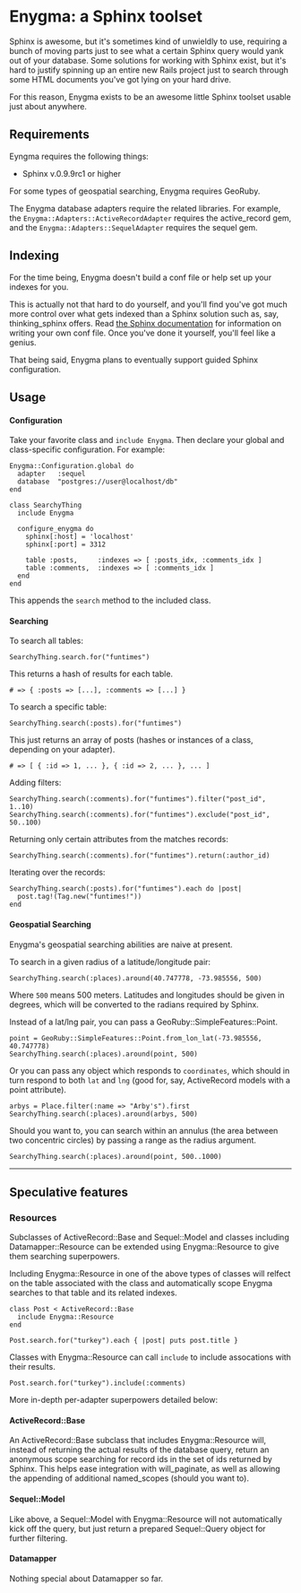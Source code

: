 # Enygma: a Sphinx toolset #

Sphinx is awesome, but it's sometimes kind of unwieldly to use, requiring a bunch of moving parts just to see what a certain Sphinx query would yank out of your database. Some solutions for working with Sphinx exist, but it's hard to justify spinning up an entire new Rails project just to search through some HTML documents you've got lying on your hard drive.

For this reason, Enygma exists to be an awesome little Sphinx toolset usable just about anywhere.

## Requirements ##

Eyngma requires the following things:
- Sphinx v.0.9.9rc1 or higher

For some types of geospatial searching, Enygma requires GeoRuby.

The Enygma database adapters require the related libraries. For example, the `Enygma::Adapters::ActiveRecordAdapter` requires the active_record gem, and the `Enygma::Adapters::SequelAdapter` requires the sequel gem.

## Indexing ##

For the time being, Enygma doesn't build a conf file or help set up your indexes for you.

This is actually not that hard to do yourself, and you'll find you've got much more control over what gets indexed than a Sphinx solution such as, say, thinking_sphinx offers. Read [the Sphinx documentation](http://www.sphinxsearch.com/docs/manual-0.9.9.html) for information on writing your own conf file. Once you've done it yourself, you'll feel like a genius.

That being said, Enygma plans to eventually support guided Sphinx configuration.

## Usage ##

#### Configuration ####

Take your favorite class and `include Enygma`. Then declare your global and class-specific configuration. For example:

    Enygma::Configuration.global do
      adapter   :sequel
      database  "postgres://user@localhost/db"
    end

    class SearchyThing
      include Enygma
        
      configure_enygma do
        sphinx[:host] = 'localhost'
        sphinx[:port] = 3312
        
        table :posts,     :indexes => [ :posts_idx, :comments_idx ]
        table :comments,  :indexes => [ :comments_idx ]
      end    
    end

This appends the `search` method to the included class.

#### Searching ####

To search all tables:

    SearchyThing.search.for("funtimes")

This returns a hash of results for each table.

    # => { :posts => [...], :comments => [...] }

To search a specific table:

    SearchyThing.search(:posts).for("funtimes")

This just returns an array of posts (hashes or instances of a class, depending on your adapter).

    # => [ { :id => 1, ... }, { :id => 2, ... }, ... ]

Adding filters:

    SearchyThing.search(:comments).for("funtimes").filter("post_id", 1..10)
    SearchyThing.search(:comments).for("funtimes").exclude("post_id", 50..100)

Returning only certain attributes from the matches records:

    SearchyThing.search(:comments).for("funtimes").return(:author_id)

Iterating over the records:

    SearchyThing.search(:posts).for("funtimes").each do |post|
      post.tag!(Tag.new("funtimes!"))
    end

#### Geospatial Searching ####

Enygma's geospatial searching abilities are naive at present.

To search in a given radius of a latitude/longitude pair:

    SearchyThing.search(:places).around(40.747778, -73.985556, 500)

Where `500` means 500 meters. Latitudes and longitudes should be given in degrees, which will be converted to the radians required by Sphinx.

Instead of a lat/lng pair, you can pass a GeoRuby::SimpleFeatures::Point.

    point = GeoRuby::SimpleFeatures::Point.from_lon_lat(-73.985556, 40.747778)
    SearchyThing.search(:places).around(point, 500)

Or you can pass any object which responds to `coordinates`, which should in turn respond to both `lat` and `lng` (good for, say, ActiveRecord models with a point attribute).

    arbys = Place.filter(:name => "Arby's").first
    SearchyThing.search(:places).around(arbys, 500)

Should you want to, you can search within an annulus (the area between two concentric circles) by passing a range as the radius argument.

    SearchyThing.search(:places).around(point, 500..1000)

***
## Speculative features ##


### Resources ###

Subclasses of ActiveRecord::Base and Sequel::Model and classes including Datamapper::Resource can be extended using Enygma::Resource to give them searching superpowers.

Including Enygma::Resource in one of the above types of classes will relfect on the table associated with the class and automatically scope Enygma searches to that table and its related indexes.

    class Post < ActiveRecord::Base
      include Enygma::Resource
    end
    
    Post.search.for("turkey").each { |post| puts post.title }

Classes with Enygma::Resource can call `include` to include assocations with their results.

    Post.search.for("turkey").include(:comments)

More in-depth per-adapter superpowers detailed below:

#### ActiveRecord::Base ####

An ActiveRecord::Base subclass that includes Enygma::Resource will, instead of returning the actual results of the database query, return an anonymous scope searching for record ids in the set of ids returned by Sphinx. This helps ease integration with will\_paginate, as well as allowing the appending of additional named\_scopes (should you want to).

#### Sequel::Model ####

Like above, a Sequel::Model with Enygma::Resource will not automatically kick off the query, but just return a prepared Sequel::Query object for further filtering.

#### Datamapper ####

Nothing special about Datamapper so far.